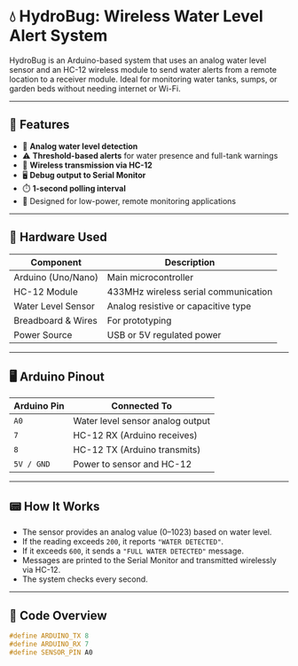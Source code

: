 # 💧 HydroBug: Wireless Water Level Alert System

HydroBug is an Arduino-based system that uses an analog water level sensor and an HC-12 wireless module to send water alerts from a remote location to a receiver module. Ideal for monitoring water tanks, sumps, or garden beds without needing internet or Wi-Fi.

---

## 🧰 Features

- 🚰 **Analog water level detection**
- ⚠️ **Threshold-based alerts** for water presence and full-tank warnings
- 📡 **Wireless transmission via HC-12**
- 🖥️ **Debug output to Serial Monitor**
- ⏱️ **1-second polling interval**
- 🧪 Designed for low-power, remote monitoring applications

---

## 🔌 Hardware Used

| Component        | Description                                |
|------------------|--------------------------------------------|
| Arduino (Uno/Nano) | Main microcontroller                      |
| HC-12 Module     | 433MHz wireless serial communication       |
| Water Level Sensor | Analog resistive or capacitive type      |
| Breadboard & Wires | For prototyping                          |
| Power Source     | USB or 5V regulated power                  |

---

## 🖥️ Arduino Pinout

| Arduino Pin | Connected To     |
|-------------|------------------|
| `A0`        | Water level sensor analog output |
| `7`         | HC-12 RX (Arduino receives)      |
| `8`         | HC-12 TX (Arduino transmits)     |
| `5V / GND`  | Power to sensor and HC-12        |

---

## 📟 How It Works

- The sensor provides an analog value (0–1023) based on water level.
- If the reading exceeds `200`, it reports `"WATER DETECTED"`.
- If it exceeds `600`, it sends a `"FULL WATER DETECTED"` message.
- Messages are printed to the Serial Monitor and transmitted wirelessly via HC-12.
- The system checks every second.

---

## 🧾 Code Overview

```cpp
#define ARDUINO_TX 8
#define ARDUINO_RX 7
#define SENSOR_PIN A0
